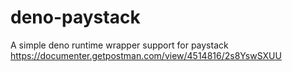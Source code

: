 # deno-paystack

A simple deno runtime wrapper support for paystack
https://documenter.getpostman.com/view/4514816/2s8YswSXUU
